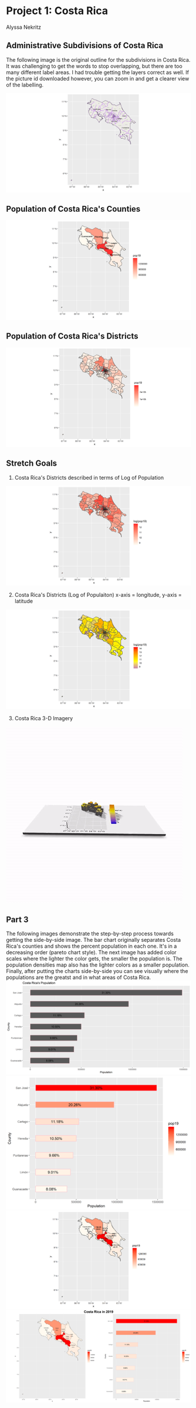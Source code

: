 # Project 1: Costa Rica
Alyssa Nekritz

## Administrative Subdivisions of Costa Rica
The following image is the original outline for the subdivisions in Costa Rica. It was challenging to get the words to stop overlapping, but there are too many different label areas. I had trouble getting the layers correct as well. If the picture id downloaded however, you can zoom in and get a clearer view of the labelling.

![Costa Rica Subdivisions](costa_rica_homework.png)

## Population of Costa Rica's Counties

![Costa Rica County Population](cri_pop19.png)

## Population of Costa Rica's Districts

![Costa Rica District Population](cri_pop19_adm2.png)

## Stretch Goals

1. Costa Rica's Districts described in terms of Log of Population

![Stretch Goal 1](cri_pop19_logpop.png)

2. Costa Rica's Districts (Log of Populaiton) x-axis = longitude, y-axis = latitude

![Stretch Goal 2](cri_pop19_str2.png)

3. Costa Rica 3-D Imagery

![Stretch Goal 3](CostaRica.gif)

## Part 3
The following images demonstrate the step-by-step process towards getting the side-by-side image. The bar chart originally separates Costa Rica's counties and shows the percent population in each one. It's in a decreasing order (pareto chart style). The next image has added color scales where the lighter the color gets, the smaller the population is. The population densities map also has the lighter colors as a smaller population. Finally, after putting the charts side-by-side you can see visually where the populations are the greatst and in what areas of Costa Rica.
![Step 1](project_1_part3_percent.png)
![Filled Bar Chart](project_1_part3_filled.png)
![Population Density Map](project_1_part3_pop_density_map.png)
![Side-by-Side](costa_rica_project1part3_bothcharts.png)

